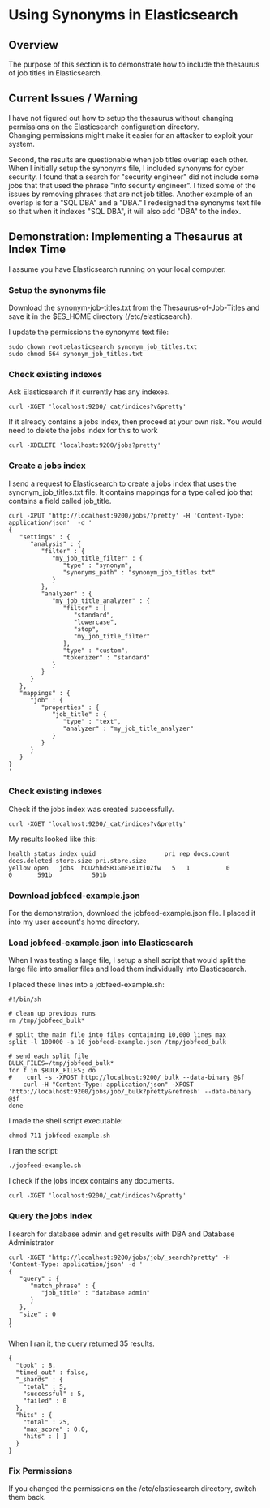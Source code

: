 # Using Synonyms in Elasticsearch

## Overview
The purpose of this section is to demonstrate how to include the thesaurus of job titles in Elasticsearch.  

## Current Issues / Warning
I have not figured out how to setup the thesaurus without changing permissions on the Elasticsearch configuration directory.  
Changing permissions might make it easier for an attacker to exploit your system.

Second, the results are questionable when job titles overlap each other.  When I initially setup the synonyms file, I included synonyms for cyber security.  I found that a search for "security engineer" did not include some jobs that that used the phrase "info security engineer".  I fixed some of the issues by removing phrases that are not job titles.  Another example of an overlap is for a "SQL DBA" and a "DBA."  I redesigned the synonyms text file so that when it indexes "SQL DBA", it will also add "DBA" to the index.

## Demonstration: Implementing a Thesaurus at Index Time
I assume you have Elasticsearch running on your local computer.

### Setup the synonyms file
Download the synonym-job-titles.txt from the Thesaurus-of-Job-Titles and save it in the $ES_HOME directory (/etc/elasticsearch).

I update the permissions the synonyms text file:

    sudo chown root:elasticsearch synonym_job_titles.txt
    sudo chmod 664 synonym_job_titles.txt


### Check existing indexes
Ask Elasticsearch if it currently has any indexes.

    curl -XGET 'localhost:9200/_cat/indices?v&pretty'

If it already contains a jobs index, then proceed at your own risk.  You would need to delete the jobs index for this to work

    curl -XDELETE 'localhost:9200/jobs?pretty'

### Create a jobs index

I send a request to Elasticsearch to create a jobs index that uses the synonym_job_titles.txt file.
It contains mappings for a type called job that contains a field called job_title.

    curl -XPUT 'http://localhost:9200/jobs/?pretty' -H 'Content-Type: application/json'  -d '
    {
       "settings" : {
          "analysis" : {
             "filter" : {
                "my_job_title_filter" : {
                   "type" : "synonym",
                   "synonyms_path" : "synonym_job_titles.txt"
                }
             },
             "analyzer" : {
                "my_job_title_analyzer" : {
                   "filter" : [
                      "standard",
                      "lowercase",
                      "stop",
                      "my_job_title_filter"
                   ],
                   "type" : "custom",
                   "tokenizer" : "standard"
                }
             }
          }
       },
       "mappings" : {
          "job" : {
             "properties" : {
                "job_title" : {
                   "type" : "text",
                   "analyzer" : "my_job_title_analyzer"
                }
             }
          }
       }
    }
    '


### Check existing indexes
Check if the jobs index was created successfully.

    curl -XGET 'localhost:9200/_cat/indices?v&pretty'


My results looked like this:

    health status index uuid                   pri rep docs.count docs.deleted store.size pri.store.size
    yellow open   jobs  hCU2hhdSR1GmFx61tiOZfw   5   1          0            0       591b           591b


### Download jobfeed-example.json
For the demonstration, download the jobfeed-example.json file.  I placed it into my user account's home directory.


### Load jobfeed-example.json into Elasticsearch
When I was testing a large file, I setup a shell script that would split the large file into smaller files and load them individually into Elasticsearch.

I placed these lines into a jobfeed-example.sh:

    #!/bin/sh

    # clean up previous runs
    rm /tmp/jobfeed_bulk*

    # split the main file into files containing 10,000 lines max
    split -l 100000 -a 10 jobfeed-example.json /tmp/jobfeed_bulk

    # send each split file
    BULK_FILES=/tmp/jobfeed_bulk*
    for f in $BULK_FILES; do
    #    curl -s -XPOST http://localhost:9200/_bulk --data-binary @$f
        curl -H "Content-Type: application/json" -XPOST 'http://localhost:9200/jobs/job/_bulk?pretty&refresh' --data-binary @$f
    done

I made the shell script executable:

    chmod 711 jobfeed-example.sh

I ran the script:

    ./jobfeed-example.sh

I check if the jobs index contains any documents.

    curl -XGET 'localhost:9200/_cat/indices?v&pretty'

### Query the jobs index
I search for database admin and get results with DBA and Database Administrator

    curl -XGET 'http://localhost:9200/jobs/job/_search?pretty' -H 'Content-Type: application/json' -d '
    {
       "query" : {
          "match_phrase" : {
             "job_title" : "database admin"
          }
       },
       "size" : 0
    }
    '

When I ran it, the query returned 35 results.

    {
      "took" : 8,
      "timed_out" : false,
      "_shards" : {
        "total" : 5,
        "successful" : 5,
        "failed" : 0
      },
      "hits" : {
        "total" : 25,
        "max_score" : 0.0,
        "hits" : [ ]
      }
    }



### Fix Permissions
If you changed the permissions on the /etc/elasticsearch directory, switch them back.


